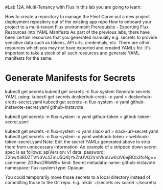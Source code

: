 #Lab 12A. Multi-Tenancy with Flux
In this lab you are going to learn:

How to create a repository to manage the Fleet
Carve out a new project deployment repository out of the existing app repo
How to onboard your project to a multi-tenant Flux environment
Prerequisite - Exporting Flux Resources into YAML Manifests
As part of the previous labs, there have been certain resources that you generated manually
e.g. secrets to provide sensitive data such as tokens, API urls, credentials, etc. There are other
resources which you may not have exported and created YAMLs for. It's important to take a
stock of all such resources and generate YAML manifests for the same.

# Generate Manifests for Secrets
kubectl get secrets
kubectl get secrets -n flux-system
Generate secrets YAML using:
kubectl get secrets dockerhub-creds -o yaml >
dockerhub-creds-secret.yaml
kubectl get secrets -n flux-system -o yaml
github-instavote-secret.yaml
github-instavote
>
kubectl get secrets -n flux-system -o yaml github-token >
github-token-secret.yaml

kubectl get secrets -n flux-system -o yaml slack-url >
slack-url-secret.yaml
kubectl get secrets -n flux-system -o yaml webhook-token >
webhook-token-secret.yaml
Note: Edit the secret YAMLs generated above to strip them from unnecessary information.
An example of a stripped down secret spec is as follows:
apiVersion: v1
data:
password: Z2hwX3BDZTVNdVc4ZmU5QXljYkZhUVQ2VmVkbUw0clV6ejBOb2NiNg==
username: ZG9wc2RlbW8=
kind: Secret
metadata:
name: github-instavote
namespace: flux-system
type: Opaque

You could temporarily move those secrets to a local directory instead of committing those to the
Git repo.
E.g.
mkdir ~/secrets
mv *secret* ~/secrets/